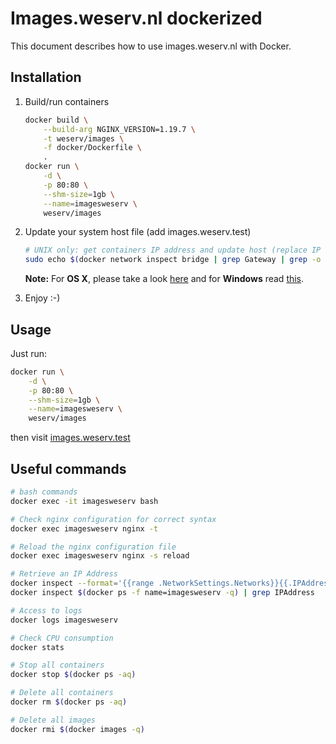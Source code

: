 # Images.weserv.nl dockerized

This document describes how to use images.weserv.nl with Docker.

## Installation

1. Build/run containers

    ```bash
    docker build \
        --build-arg NGINX_VERSION=1.19.7 \
        -t weserv/images \
        -f docker/Dockerfile \
        .
    docker run \
        -d \
        -p 80:80 \
        --shm-size=1gb \
        --name=imagesweserv \
        weserv/images
    ```

2. Update your system host file (add images.weserv.test)

    ```bash
    # UNIX only: get containers IP address and update host (replace IP according to your configuration) (on Windows, edit C:\Windows\System32\drivers\etc\hosts)
    sudo echo $(docker network inspect bridge | grep Gateway | grep -o -E '[0-9\.]+') "images.weserv.test" >> /etc/hosts
    ```

    **Note:** For **OS X**, please take a look [here](https://docs.docker.com/docker-for-mac/networking/) and for **Windows** read [this](https://docs.docker.com/docker-for-windows/networking/).

3. Enjoy :-)

## Usage

Just run:
```bash
docker run \
    -d \
    -p 80:80 \
    --shm-size=1gb \
    --name=imagesweserv \
    weserv/images
```
then visit [images.weserv.test](http://images.weserv.test)

## Useful commands

```bash
# bash commands
docker exec -it imagesweserv bash

# Check nginx configuration for correct syntax
docker exec imagesweserv nginx -t

# Reload the nginx configuration file
docker exec imagesweserv nginx -s reload

# Retrieve an IP Address
docker inspect --format='{{range .NetworkSettings.Networks}}{{.IPAddress}}{{end}}' $(docker ps -f name=imagesweserv -q)
docker inspect $(docker ps -f name=imagesweserv -q) | grep IPAddress

# Access to logs
docker logs imagesweserv

# Check CPU consumption
docker stats

# Stop all containers
docker stop $(docker ps -aq)

# Delete all containers
docker rm $(docker ps -aq)

# Delete all images
docker rmi $(docker images -q)
```
